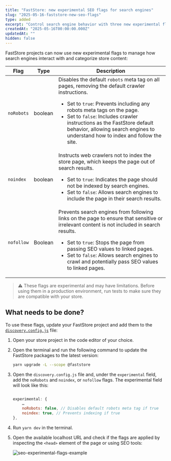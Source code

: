 ```yaml
---
title: "FastStore: new experimental SEO flags for search engines"
slug: "2025-05-16-faststore-new-seo-flags"
type: added
excerpt: "Control search engine behavior with three new experimental flags: `noRobots`, `noindex`, and `nofollow`."
createdAt: "2025-05-16T00:00:00.000Z"
updatedAt: ""
hidden: false
---
```


FastStore projects can now use new experimental flags to manage how search engines interact with and categorize store content:

| Flag | Type | Description |
| ------ | ------- | -------------- |
| `noRobots` | boolean | Disables the default `robots` meta tag on all pages, removing the default crawler instructions. <ul><li>Set to `true`: Prevents including any robots meta tags on the page.</li><li>Set to `false`: Includes crawler instructions as the FastStore default behavior, allowing search engines to understand how to index and follow the site.</li></ul> |
| `noindex` | boolean | Instructs web crawlers not to index the store page, which keeps the page out of search results. <ul><li>Set to `true`: Indicates the page should not be indexed by search engines.</li><li>Set to `false`: Allows search engines to include the page in their search results.</li></ul> |
| `nofollow` | Boolean | Prevents search engines from following links on the page to ensure that sensitive or irrelevant content is not included in search results. <ul><li>Set to `true`: Stops the page from passing SEO values to linked pages.</li><li>Set to `false`: Allows search engines to crawl and potentially pass SEO values to linked pages.</li></ul> |

> ⚠️ These flags are experimental and may have limitations. Before using them in a production environment, run tests to make sure they are compatible with your store.

## What needs to be done?

To use these flags, update your FastStore project and add them to the [`discovery.config.js`](https://developers.vtex.com/docs/guides/faststore/project-structure-config-options) file:

1. Open your store project in the code editor of your choice.
2. Open the terminal and run the following command to update the FastStore packages to the latest version:

    ```bash
    yarn upgrade -L --scope @faststore
    ```

3. Open the `discovery.config.js` file and, under the `experimental` field, add the `noRobots` and `noindex`, or `nofollow` flags. The experimental field will look like this:

    ```js discovery.config.js

    experimental: {
        …
        noRobots: false, // Disables default robots meta tag if true
        noindex: true, // Prevents indexing if true
    },
    ```

4. Run `yarn dev` in the terminal.
5. Open the available localhost URL and check if the flags are applied by inspecting the `<head>` element of the page or using SEO tools:

    ![seo-experimental-flags-example](https://vtexhelp.vtexassets.com/assets/docs/src/seo-flags___8e77083576529c49e160590a9229ed02.png)
